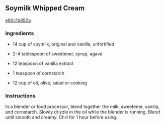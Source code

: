 ## Soymilk Whipped Cream

[e80c1b850a](http://www.food.com/recipe/soymilk-whipped-cream-26840)

### Ingredients

 - 14 cup of soymilk, original and vanilla, unfortified

 - 2-4 tablespoon of sweetener, syrup, agave

 - 12 teaspoon of vanilla extract

 - 1 teaspoon of cornstarch

 - 12 cup of oil, olive, salad or cooking

### Instructions

In a blender or food processor, blend together the milk, sweetener, vanilla, and cornstarch. Slowly drizzle in the oil while the blender is running. Blend until smooth and creamy. Chill for 1 hour before using.